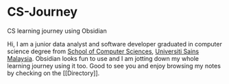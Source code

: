 # CS-Journey

CS learning journey using Obsidian

Hi, I am a junior data analyst and software developer graduated in computer science degree from [School of Computer Sciences](https://cs.usm.my/), [Universiti Sains Malaysia](https://www.usm.my/). Obsidian looks fun to use and I am jotting down my whole learning journey using it too. Good to see you and enjoy browsing my notes by checking on the [[Directory]].